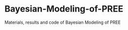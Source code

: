 Bayesian-Modeling-of-PREE
=========================

Materials, results and code of Bayesian Modeling of PREE
